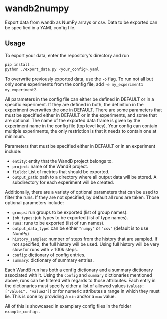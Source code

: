 # wandb2numpy

Export data from wandb as NumPy arrays or csv. Data to be exported can be specified in a YAML config file.

## Usage

To export your data, enter the repository's directory and run

```bash
pip install .
python ./export_data.py <your_config>.yaml

```
To overwrite previously exported data, use the `-o` flag. To run not all but only some experiments from the config file, add `-e my_experiment1 my_experiment2`.

All parameters in the config file can either be defined in DEFAULT or in a specific experiment. If they are defined in both, the definition in the experiment overwrites the one in DEFAULT. There are some parameters that must be specified either in DEFAULT or in the experiments, and some that are optional. The name of the exported data frame is given by the experiment name in the config file (top level key). Your config can contain multiple experiments, the only restriction is that it needs to contain one at minimum.

Parameters that must be specified either in DEFAULT or in an experiment include:
* `entity`: entity that the WandB project belongs to.
* `project`: name of the WandB project.
* `fields`: List of metrics that should be exported.
* `output_path`: path to a directory where all output data will be stored. A subdirectory for each experiment will be created.

Additionally, there are a variety of optional parameters that can be used to filter the runs. If they are not specified, by default all runs are taken. Those optional parameters include:
* `groups`: run groups to be exported (list of group names).
* `job_types`: job types to be exported (list of type names).
* `runs`: runs to be exported (list of run names).
* `output_data_type`: can be either `"numpy"` or `"csv"` (default is to use NumPy)
* `history_samples`: number of steps from the history that are sampled. If not specified, the full history will be used. Using full history will be very slow for runs with > 100k steps.
* `config`: dictionary of config entries.
* `summary`: dictionary of summary entries.

Each WandB run has both a config dictionary and a summary dictionary associated with it. Using the `config` and `summary` dictionaries mentioned above, runs can be filtered with regards to those attributes. Each entry in the dictionaries must specify either a list of allowed values (`values: ["value1", "value2"]`) or for numeric attributes a range in which they must lie. This is done by providing a `min` and/or a `max` value.

All of this is showcased in examplary config files in the folder `example_configs`.
